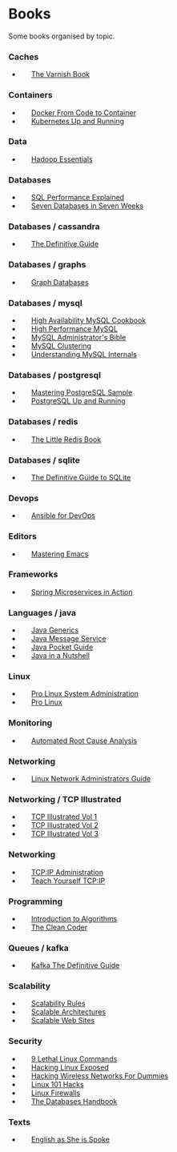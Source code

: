 # Books
Some books organised by topic.


### Caches

- [<img height="14" src="https://confluence.schibsted.io/s/en_GB/7103/9740d52e06037c926d0bef8c46735f0805791491/1.0.50/_/download/resources/com.atlassian.confluence.plugins.confluence-dashboard:confluence-dashboard-resources/assets/images/2.0/icon-page-small.svg">](https://github.com/jpedro/books/raw/master/caches/The%20Varnish%20Book.pdf)&nbsp; [The Varnish Book](caches/The%20Varnish%20Book.pdf)

### Containers

- [<img height="14" src="https://confluence.schibsted.io/s/en_GB/7103/9740d52e06037c926d0bef8c46735f0805791491/1.0.50/_/download/resources/com.atlassian.confluence.plugins.confluence-dashboard:confluence-dashboard-resources/assets/images/2.0/icon-page-small.svg">](https://github.com/jpedro/books/raw/master/containers/Docker%20From%20Code%20to%20Container.pdf)&nbsp; [Docker From Code to Container](containers/Docker%20From%20Code%20to%20Container.pdf)
- [<img height="14" src="https://confluence.schibsted.io/s/en_GB/7103/9740d52e06037c926d0bef8c46735f0805791491/1.0.50/_/download/resources/com.atlassian.confluence.plugins.confluence-dashboard:confluence-dashboard-resources/assets/images/2.0/icon-page-small.svg">](https://github.com/jpedro/books/raw/master/containers/Kubernetes%20Up%20and%20Running.pdf)&nbsp; [Kubernetes Up and Running](containers/Kubernetes%20Up%20and%20Running.pdf)

### Data

- [<img height="14" src="https://confluence.schibsted.io/s/en_GB/7103/9740d52e06037c926d0bef8c46735f0805791491/1.0.50/_/download/resources/com.atlassian.confluence.plugins.confluence-dashboard:confluence-dashboard-resources/assets/images/2.0/icon-page-small.svg">](https://github.com/jpedro/books/raw/master/data/Hadoop%20Essentials.pdf)&nbsp; [Hadoop Essentials](data/Hadoop%20Essentials.pdf)

### Databases

- [<img height="14" src="https://confluence.schibsted.io/s/en_GB/7103/9740d52e06037c926d0bef8c46735f0805791491/1.0.50/_/download/resources/com.atlassian.confluence.plugins.confluence-dashboard:confluence-dashboard-resources/assets/images/2.0/icon-page-small.svg">](https://github.com/jpedro/books/raw/master/databases/SQL%20Performance%20Explained.pdf)&nbsp; [SQL Performance Explained](databases/SQL%20Performance%20Explained.pdf)
- [<img height="14" src="https://confluence.schibsted.io/s/en_GB/7103/9740d52e06037c926d0bef8c46735f0805791491/1.0.50/_/download/resources/com.atlassian.confluence.plugins.confluence-dashboard:confluence-dashboard-resources/assets/images/2.0/icon-page-small.svg">](https://github.com/jpedro/books/raw/master/databases/Seven%20Databases%20in%20Seven%20Weeks.pdf)&nbsp; [Seven Databases in Seven Weeks](databases/Seven%20Databases%20in%20Seven%20Weeks.pdf)

### Databases / cassandra

- [<img height="14" src="https://confluence.schibsted.io/s/en_GB/7103/9740d52e06037c926d0bef8c46735f0805791491/1.0.50/_/download/resources/com.atlassian.confluence.plugins.confluence-dashboard:confluence-dashboard-resources/assets/images/2.0/icon-page-small.svg">](https://github.com/jpedro/books/raw/master/databases/cassandra/The%20Definitive%20Guide.pdf)&nbsp; [The Definitive Guide](databases/cassandra/The%20Definitive%20Guide.pdf)

### Databases / graphs

- [<img height="14" src="https://confluence.schibsted.io/s/en_GB/7103/9740d52e06037c926d0bef8c46735f0805791491/1.0.50/_/download/resources/com.atlassian.confluence.plugins.confluence-dashboard:confluence-dashboard-resources/assets/images/2.0/icon-page-small.svg">](https://github.com/jpedro/books/raw/master/databases/graphs/Graph%20Databases.pdf)&nbsp; [Graph Databases](databases/graphs/Graph%20Databases.pdf)

### Databases / mysql

- [<img height="14" src="https://confluence.schibsted.io/s/en_GB/7103/9740d52e06037c926d0bef8c46735f0805791491/1.0.50/_/download/resources/com.atlassian.confluence.plugins.confluence-dashboard:confluence-dashboard-resources/assets/images/2.0/icon-page-small.svg">](https://github.com/jpedro/books/raw/master/databases/mysql/High%20Availability%20MySQL%20Cookbook.pdf)&nbsp; [High Availability MySQL Cookbook](databases/mysql/High%20Availability%20MySQL%20Cookbook.pdf)
- [<img height="14" src="https://confluence.schibsted.io/s/en_GB/7103/9740d52e06037c926d0bef8c46735f0805791491/1.0.50/_/download/resources/com.atlassian.confluence.plugins.confluence-dashboard:confluence-dashboard-resources/assets/images/2.0/icon-page-small.svg">](https://github.com/jpedro/books/raw/master/databases/mysql/High%20Performance%20MySQL.pdf)&nbsp; [High Performance MySQL](databases/mysql/High%20Performance%20MySQL.pdf)
- [<img height="14" src="https://confluence.schibsted.io/s/en_GB/7103/9740d52e06037c926d0bef8c46735f0805791491/1.0.50/_/download/resources/com.atlassian.confluence.plugins.confluence-dashboard:confluence-dashboard-resources/assets/images/2.0/icon-page-small.svg">](https://github.com/jpedro/books/raw/master/databases/mysql/MySQL%20Administrator's%20Bible.pdf)&nbsp; [MySQL Administrator's Bible](databases/mysql/MySQL%20Administrator's%20Bible.pdf)
- [<img height="14" src="https://confluence.schibsted.io/s/en_GB/7103/9740d52e06037c926d0bef8c46735f0805791491/1.0.50/_/download/resources/com.atlassian.confluence.plugins.confluence-dashboard:confluence-dashboard-resources/assets/images/2.0/icon-page-small.svg">](https://github.com/jpedro/books/raw/master/databases/mysql/MySQL%20Clustering.pdf)&nbsp; [MySQL Clustering](databases/mysql/MySQL%20Clustering.pdf)
- [<img height="14" src="https://confluence.schibsted.io/s/en_GB/7103/9740d52e06037c926d0bef8c46735f0805791491/1.0.50/_/download/resources/com.atlassian.confluence.plugins.confluence-dashboard:confluence-dashboard-resources/assets/images/2.0/icon-page-small.svg">](https://github.com/jpedro/books/raw/master/databases/mysql/Understanding%20MySQL%20Internals.pdf)&nbsp; [Understanding MySQL Internals](databases/mysql/Understanding%20MySQL%20Internals.pdf)

### Databases / postgresql

- [<img height="14" src="https://confluence.schibsted.io/s/en_GB/7103/9740d52e06037c926d0bef8c46735f0805791491/1.0.50/_/download/resources/com.atlassian.confluence.plugins.confluence-dashboard:confluence-dashboard-resources/assets/images/2.0/icon-page-small.svg">](https://github.com/jpedro/books/raw/master/databases/postgresql/Mastering%20PostgreSQL%20Sample.pdf)&nbsp; [Mastering PostgreSQL Sample](databases/postgresql/Mastering%20PostgreSQL%20Sample.pdf)
- [<img height="14" src="https://confluence.schibsted.io/s/en_GB/7103/9740d52e06037c926d0bef8c46735f0805791491/1.0.50/_/download/resources/com.atlassian.confluence.plugins.confluence-dashboard:confluence-dashboard-resources/assets/images/2.0/icon-page-small.svg">](https://github.com/jpedro/books/raw/master/databases/postgresql/PostgreSQL%20Up%20and%20Running.pdf)&nbsp; [PostgreSQL Up and Running](databases/postgresql/PostgreSQL%20Up%20and%20Running.pdf)

### Databases / redis

- [<img height="14" src="https://confluence.schibsted.io/s/en_GB/7103/9740d52e06037c926d0bef8c46735f0805791491/1.0.50/_/download/resources/com.atlassian.confluence.plugins.confluence-dashboard:confluence-dashboard-resources/assets/images/2.0/icon-page-small.svg">](https://github.com/jpedro/books/raw/master/databases/redis/The%20Little%20Redis%20Book.pdf)&nbsp; [The Little Redis Book](databases/redis/The%20Little%20Redis%20Book.pdf)

### Databases / sqlite

- [<img height="14" src="https://confluence.schibsted.io/s/en_GB/7103/9740d52e06037c926d0bef8c46735f0805791491/1.0.50/_/download/resources/com.atlassian.confluence.plugins.confluence-dashboard:confluence-dashboard-resources/assets/images/2.0/icon-page-small.svg">](https://github.com/jpedro/books/raw/master/databases/sqlite/The%20Definitive%20Guide%20to%20SQLite.pdf)&nbsp; [The Definitive Guide to SQLite](databases/sqlite/The%20Definitive%20Guide%20to%20SQLite.pdf)

### Devops

- [<img height="14" src="https://confluence.schibsted.io/s/en_GB/7103/9740d52e06037c926d0bef8c46735f0805791491/1.0.50/_/download/resources/com.atlassian.confluence.plugins.confluence-dashboard:confluence-dashboard-resources/assets/images/2.0/icon-page-small.svg">](https://github.com/jpedro/books/raw/master/devops/Ansible%20for%20DevOps.pdf)&nbsp; [Ansible for DevOps](devops/Ansible%20for%20DevOps.pdf)

### Editors

- [<img height="14" src="https://confluence.schibsted.io/s/en_GB/7103/9740d52e06037c926d0bef8c46735f0805791491/1.0.50/_/download/resources/com.atlassian.confluence.plugins.confluence-dashboard:confluence-dashboard-resources/assets/images/2.0/icon-page-small.svg">](https://github.com/jpedro/books/raw/master/editors/Mastering%20Emacs.pdf)&nbsp; [Mastering Emacs](editors/Mastering%20Emacs.pdf)

### Frameworks

- [<img height="14" src="https://confluence.schibsted.io/s/en_GB/7103/9740d52e06037c926d0bef8c46735f0805791491/1.0.50/_/download/resources/com.atlassian.confluence.plugins.confluence-dashboard:confluence-dashboard-resources/assets/images/2.0/icon-page-small.svg">](https://github.com/jpedro/books/raw/master/frameworks/Spring%20Microservices%20in%20Action.pdf)&nbsp; [Spring Microservices in Action](frameworks/Spring%20Microservices%20in%20Action.pdf)

### Languages / java

- [<img height="14" src="https://confluence.schibsted.io/s/en_GB/7103/9740d52e06037c926d0bef8c46735f0805791491/1.0.50/_/download/resources/com.atlassian.confluence.plugins.confluence-dashboard:confluence-dashboard-resources/assets/images/2.0/icon-page-small.svg">](https://github.com/jpedro/books/raw/master/languages/java/Java%20Generics.pdf)&nbsp; [Java Generics](languages/java/Java%20Generics.pdf)
- [<img height="14" src="https://confluence.schibsted.io/s/en_GB/7103/9740d52e06037c926d0bef8c46735f0805791491/1.0.50/_/download/resources/com.atlassian.confluence.plugins.confluence-dashboard:confluence-dashboard-resources/assets/images/2.0/icon-page-small.svg">](https://github.com/jpedro/books/raw/master/languages/java/Java%20Message%20Service.pdf)&nbsp; [Java Message Service](languages/java/Java%20Message%20Service.pdf)
- [<img height="14" src="https://confluence.schibsted.io/s/en_GB/7103/9740d52e06037c926d0bef8c46735f0805791491/1.0.50/_/download/resources/com.atlassian.confluence.plugins.confluence-dashboard:confluence-dashboard-resources/assets/images/2.0/icon-page-small.svg">](https://github.com/jpedro/books/raw/master/languages/java/Java%20Pocket%20Guide.pdf)&nbsp; [Java Pocket Guide](languages/java/Java%20Pocket%20Guide.pdf)
- [<img height="14" src="https://confluence.schibsted.io/s/en_GB/7103/9740d52e06037c926d0bef8c46735f0805791491/1.0.50/_/download/resources/com.atlassian.confluence.plugins.confluence-dashboard:confluence-dashboard-resources/assets/images/2.0/icon-page-small.svg">](https://github.com/jpedro/books/raw/master/languages/java/Java%20in%20a%20Nutshell.pdf)&nbsp; [Java in a Nutshell](languages/java/Java%20in%20a%20Nutshell.pdf)

### Linux

- [<img height="14" src="https://confluence.schibsted.io/s/en_GB/7103/9740d52e06037c926d0bef8c46735f0805791491/1.0.50/_/download/resources/com.atlassian.confluence.plugins.confluence-dashboard:confluence-dashboard-resources/assets/images/2.0/icon-page-small.svg">](https://github.com/jpedro/books/raw/master/linux/Pro%20Linux%20System%20Administration.pdf)&nbsp; [Pro Linux System Administration](linux/Pro%20Linux%20System%20Administration.pdf)
- [<img height="14" src="https://confluence.schibsted.io/s/en_GB/7103/9740d52e06037c926d0bef8c46735f0805791491/1.0.50/_/download/resources/com.atlassian.confluence.plugins.confluence-dashboard:confluence-dashboard-resources/assets/images/2.0/icon-page-small.svg">](https://github.com/jpedro/books/raw/master/linux/Pro%20Linux.pdf)&nbsp; [Pro Linux](linux/Pro%20Linux.pdf)

### Monitoring

- [<img height="14" src="https://confluence.schibsted.io/s/en_GB/7103/9740d52e06037c926d0bef8c46735f0805791491/1.0.50/_/download/resources/com.atlassian.confluence.plugins.confluence-dashboard:confluence-dashboard-resources/assets/images/2.0/icon-page-small.svg">](https://github.com/jpedro/books/raw/master/monitoring/Automated%20Root%20Cause%20Analysis.pdf)&nbsp; [Automated Root Cause Analysis](monitoring/Automated%20Root%20Cause%20Analysis.pdf)

### Networking

- [<img height="14" src="https://confluence.schibsted.io/s/en_GB/7103/9740d52e06037c926d0bef8c46735f0805791491/1.0.50/_/download/resources/com.atlassian.confluence.plugins.confluence-dashboard:confluence-dashboard-resources/assets/images/2.0/icon-page-small.svg">](https://github.com/jpedro/books/raw/master/networking/Linux%20Network%20Administrators%20Guide.pdf)&nbsp; [Linux Network Administrators Guide](networking/Linux%20Network%20Administrators%20Guide.pdf)

### Networking / TCP Illustrated

- [<img height="14" src="https://confluence.schibsted.io/s/en_GB/7103/9740d52e06037c926d0bef8c46735f0805791491/1.0.50/_/download/resources/com.atlassian.confluence.plugins.confluence-dashboard:confluence-dashboard-resources/assets/images/2.0/icon-page-small.svg">](https://github.com/jpedro/books/raw/master/networking/TCP%20Illustrated/TCP%20Illustrated%20Vol%201.pdf)&nbsp; [TCP Illustrated Vol 1](networking/TCP%20Illustrated/TCP%20Illustrated%20Vol%201.pdf)
- [<img height="14" src="https://confluence.schibsted.io/s/en_GB/7103/9740d52e06037c926d0bef8c46735f0805791491/1.0.50/_/download/resources/com.atlassian.confluence.plugins.confluence-dashboard:confluence-dashboard-resources/assets/images/2.0/icon-page-small.svg">](https://github.com/jpedro/books/raw/master/networking/TCP%20Illustrated/TCP%20Illustrated%20Vol%202.pdf)&nbsp; [TCP Illustrated Vol 2](networking/TCP%20Illustrated/TCP%20Illustrated%20Vol%202.pdf)
- [<img height="14" src="https://confluence.schibsted.io/s/en_GB/7103/9740d52e06037c926d0bef8c46735f0805791491/1.0.50/_/download/resources/com.atlassian.confluence.plugins.confluence-dashboard:confluence-dashboard-resources/assets/images/2.0/icon-page-small.svg">](https://github.com/jpedro/books/raw/master/networking/TCP%20Illustrated/TCP%20Illustrated%20Vol%203.pdf)&nbsp; [TCP Illustrated Vol 3](networking/TCP%20Illustrated/TCP%20Illustrated%20Vol%203.pdf)

### Networking

- [<img height="14" src="https://confluence.schibsted.io/s/en_GB/7103/9740d52e06037c926d0bef8c46735f0805791491/1.0.50/_/download/resources/com.atlassian.confluence.plugins.confluence-dashboard:confluence-dashboard-resources/assets/images/2.0/icon-page-small.svg">](https://github.com/jpedro/books/raw/master/networking/TCP:IP%20Administration.pdf)&nbsp; [TCP:IP Administration](networking/TCP:IP%20Administration.pdf)
- [<img height="14" src="https://confluence.schibsted.io/s/en_GB/7103/9740d52e06037c926d0bef8c46735f0805791491/1.0.50/_/download/resources/com.atlassian.confluence.plugins.confluence-dashboard:confluence-dashboard-resources/assets/images/2.0/icon-page-small.svg">](https://github.com/jpedro/books/raw/master/networking/Teach%20Yourself%20TCP:IP.pdf)&nbsp; [Teach Yourself TCP:IP](networking/Teach%20Yourself%20TCP:IP.pdf)

### Programming

- [<img height="14" src="https://confluence.schibsted.io/s/en_GB/7103/9740d52e06037c926d0bef8c46735f0805791491/1.0.50/_/download/resources/com.atlassian.confluence.plugins.confluence-dashboard:confluence-dashboard-resources/assets/images/2.0/icon-page-small.svg">](https://github.com/jpedro/books/raw/master/programming/Introduction%20to%20Algorithms.pdf)&nbsp; [Introduction to Algorithms](programming/Introduction%20to%20Algorithms.pdf)
- [<img height="14" src="https://confluence.schibsted.io/s/en_GB/7103/9740d52e06037c926d0bef8c46735f0805791491/1.0.50/_/download/resources/com.atlassian.confluence.plugins.confluence-dashboard:confluence-dashboard-resources/assets/images/2.0/icon-page-small.svg">](https://github.com/jpedro/books/raw/master/programming/The%20Clean%20Coder.pdf)&nbsp; [The Clean Coder](programming/The%20Clean%20Coder.pdf)

### Queues / kafka

- [<img height="14" src="https://confluence.schibsted.io/s/en_GB/7103/9740d52e06037c926d0bef8c46735f0805791491/1.0.50/_/download/resources/com.atlassian.confluence.plugins.confluence-dashboard:confluence-dashboard-resources/assets/images/2.0/icon-page-small.svg">](https://github.com/jpedro/books/raw/master/queues/kafka/Kafka%20The%20Definitive%20Guide.pdf)&nbsp; [Kafka The Definitive Guide](queues/kafka/Kafka%20The%20Definitive%20Guide.pdf)

### Scalability

- [<img height="14" src="https://confluence.schibsted.io/s/en_GB/7103/9740d52e06037c926d0bef8c46735f0805791491/1.0.50/_/download/resources/com.atlassian.confluence.plugins.confluence-dashboard:confluence-dashboard-resources/assets/images/2.0/icon-page-small.svg">](https://github.com/jpedro/books/raw/master/scalability/Scalability%20Rules.pdf)&nbsp; [Scalability Rules](scalability/Scalability%20Rules.pdf)
- [<img height="14" src="https://confluence.schibsted.io/s/en_GB/7103/9740d52e06037c926d0bef8c46735f0805791491/1.0.50/_/download/resources/com.atlassian.confluence.plugins.confluence-dashboard:confluence-dashboard-resources/assets/images/2.0/icon-page-small.svg">](https://github.com/jpedro/books/raw/master/scalability/Scalable%20Architectures.pdf)&nbsp; [Scalable Architectures](scalability/Scalable%20Architectures.pdf)
- [<img height="14" src="https://confluence.schibsted.io/s/en_GB/7103/9740d52e06037c926d0bef8c46735f0805791491/1.0.50/_/download/resources/com.atlassian.confluence.plugins.confluence-dashboard:confluence-dashboard-resources/assets/images/2.0/icon-page-small.svg">](https://github.com/jpedro/books/raw/master/scalability/Scalable%20Web%20Sites.pdf)&nbsp; [Scalable Web Sites](scalability/Scalable%20Web%20Sites.pdf)

### Security

- [<img height="14" src="https://confluence.schibsted.io/s/en_GB/7103/9740d52e06037c926d0bef8c46735f0805791491/1.0.50/_/download/resources/com.atlassian.confluence.plugins.confluence-dashboard:confluence-dashboard-resources/assets/images/2.0/icon-page-small.svg">](https://github.com/jpedro/books/raw/master/security/9%20Lethal%20Linux%20Commands.pdf)&nbsp; [9 Lethal Linux Commands](security/9%20Lethal%20Linux%20Commands.pdf)
- [<img height="14" src="https://confluence.schibsted.io/s/en_GB/7103/9740d52e06037c926d0bef8c46735f0805791491/1.0.50/_/download/resources/com.atlassian.confluence.plugins.confluence-dashboard:confluence-dashboard-resources/assets/images/2.0/icon-page-small.svg">](https://github.com/jpedro/books/raw/master/security/Hacking%20Linux%20Exposed.pdf)&nbsp; [Hacking Linux Exposed](security/Hacking%20Linux%20Exposed.pdf)
- [<img height="14" src="https://confluence.schibsted.io/s/en_GB/7103/9740d52e06037c926d0bef8c46735f0805791491/1.0.50/_/download/resources/com.atlassian.confluence.plugins.confluence-dashboard:confluence-dashboard-resources/assets/images/2.0/icon-page-small.svg">](https://github.com/jpedro/books/raw/master/security/Hacking%20Wireless%20Networks%20For%20Dummies.pdf)&nbsp; [Hacking Wireless Networks For Dummies](security/Hacking%20Wireless%20Networks%20For%20Dummies.pdf)
- [<img height="14" src="https://confluence.schibsted.io/s/en_GB/7103/9740d52e06037c926d0bef8c46735f0805791491/1.0.50/_/download/resources/com.atlassian.confluence.plugins.confluence-dashboard:confluence-dashboard-resources/assets/images/2.0/icon-page-small.svg">](https://github.com/jpedro/books/raw/master/security/Linux%20101%20Hacks.pdf)&nbsp; [Linux 101 Hacks](security/Linux%20101%20Hacks.pdf)
- [<img height="14" src="https://confluence.schibsted.io/s/en_GB/7103/9740d52e06037c926d0bef8c46735f0805791491/1.0.50/_/download/resources/com.atlassian.confluence.plugins.confluence-dashboard:confluence-dashboard-resources/assets/images/2.0/icon-page-small.svg">](https://github.com/jpedro/books/raw/master/security/Linux%20Firewalls.pdf)&nbsp; [Linux Firewalls](security/Linux%20Firewalls.pdf)
- [<img height="14" src="https://confluence.schibsted.io/s/en_GB/7103/9740d52e06037c926d0bef8c46735f0805791491/1.0.50/_/download/resources/com.atlassian.confluence.plugins.confluence-dashboard:confluence-dashboard-resources/assets/images/2.0/icon-page-small.svg">](https://github.com/jpedro/books/raw/master/security/The%20Databases%20Handbook.pdf)&nbsp; [The Databases Handbook](security/The%20Databases%20Handbook.pdf)

### Texts

- [<img height="14" src="https://confluence.schibsted.io/s/en_GB/7103/9740d52e06037c926d0bef8c46735f0805791491/1.0.50/_/download/resources/com.atlassian.confluence.plugins.confluence-dashboard:confluence-dashboard-resources/assets/images/2.0/icon-page-small.svg">](https://github.com/jpedro/books/raw/master/texts/English%20as%20She%20is%20Spoke.pdf)&nbsp; [English as She is Spoke](texts/English%20as%20She%20is%20Spoke.pdf)
